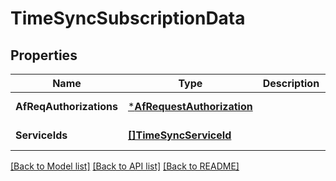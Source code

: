 # TimeSyncSubscriptionData

## Properties
Name | Type | Description | Notes
------------ | ------------- | ------------- | -------------
**AfReqAuthorizations** | [***AfRequestAuthorization**](AfRequestAuthorization.md) |  | [default to null]
**ServiceIds** | [**[]TimeSyncServiceId**](TimeSyncServiceId.md) |  | [default to null]

[[Back to Model list]](../README.md#documentation-for-models) [[Back to API list]](../README.md#documentation-for-api-endpoints) [[Back to README]](../README.md)


